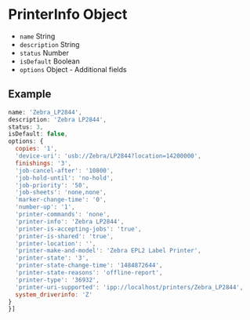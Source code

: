 # PrinterInfo Object

* `name` String
* `description` String
* `status` Number
* `isDefault` Boolean
* `options` Object - Additional fields

## Example

```javascript
name: 'Zebra_LP2844',
description: 'Zebra LP2844',
status: 3,
isDefault: false,
options: {
  copies: '1',
  'device-uri': 'usb://Zebra/LP2844?location=14200000',
  finishings: '3',
  'job-cancel-after': '10800',
  'job-hold-until': 'no-hold',
  'job-priority': '50',
  'job-sheets': 'none,none',
  'marker-change-time': '0',
  'number-up': '1',
  'printer-commands': 'none',
  'printer-info': 'Zebra LP2844',
  'printer-is-accepting-jobs': 'true',
  'printer-is-shared': 'true',
  'printer-location': '',
  'printer-make-and-model': 'Zebra EPL2 Label Printer',
  'printer-state': '3',
  'printer-state-change-time': '1484872644',
  'printer-state-reasons': 'offline-report',
  'printer-type': '36932',
  'printer-uri-supported': 'ipp://localhost/printers/Zebra_LP2844',
  system_driverinfo: 'Z'
}
}]
```
